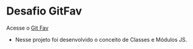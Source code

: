 # Desafio GitFav
Acesse o <a href='https://beautiful-monstera-984a12.netlify.app/'>Git Fav</a>

- Nesse projeto foi desenvolvido o conceito de Classes e Módulos JS.